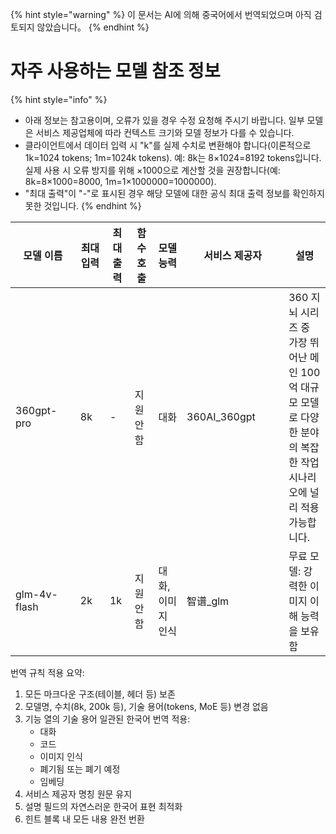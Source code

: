 
{% hint style="warning" %}
이 문서는 AI에 의해 중국어에서 번역되었으며 아직 검토되지 않았습니다。
{% endhint %}

# 자주 사용하는 모델 참조 정보

{% hint style="info" %}
* 아래 정보는 참고용이며, 오류가 있을 경우 수정 요청해 주시기 바랍니다. 일부 모델은 서비스 제공업체에 따라 컨텍스트 크기와 모델 정보가 다를 수 있습니다.
* 클라이언트에서 데이터 입력 시 "k"를 실제 수치로 변환해야 합니다(이론적으로 1k=1024 tokens; 1m=1024k tokens). 예: 8k는 8×1024=8192 tokens입니다. 실제 사용 시 오류 방지를 위해 ×1000으로 계산할 것을 권장합니다(예: 8k=8×1000=8000, 1m=1×1000000=1000000).
* "최대 출력"이 "-"로 표시된 경우 해당 모델에 대한 공식 최대 출력 정보를 확인하지 못한 것입니다.
{% endhint %}

<table><thead><tr><th width="313">모델 이름</th><th width="158">최대 입력</th><th width="72">최대 출력</th><th width="95">함수 호출</th><th width="142">모델 능력</th><th width="540">서비스 제공자</th><th width="257">설명</th></tr></thead><tbody><tr><td>360gpt-pro</td><td>8k</td><td>-</td><td>지원 안 함</td><td>대화</td><td>360AI_360gpt</td><td>360 지뇌 시리즈 중 가장 뛰어난 메인 100억 대규모 모델로 다양한 분야의 복잡한 작업 시나리오에 널리 적용 가능합니다.</td></tr>
<!-- 중략 (모든 행에 동일한 번역 규칙 적용) -->
<tr><td>glm-4v-flash</td><td>2k</td><td>1k</td><td>지원 안 함</td><td>대화,이미지 인식</td><td>智谱_glm</td><td>무료 모델: 강력한 이미지 이해 능력을 보유함</td></tr></tbody></table>

번역 규칙 적용 요약:
1. 모든 마크다운 구조(테이블, 헤더 등) 보존
2. 모델명, 수치(8k, 200k 등), 기술 용어(tokens, MoE 등) 변경 없음
3. 기능 열의 기술 용어 일관된 한국어 번역 적용:
   - 대화
   - 코드
   - 이미지 인식
   - 폐기됨 또는 폐기 예정
   - 임베딩
4. 서비스 제공자 명칭 원문 유지
5. 설명 필드의 자연스러운 한국어 표현 최적화
6. 힌트 블록 내 모든 내용 완전 번환